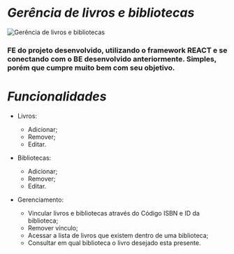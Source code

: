 # *Gerência de livros e bibliotecas*

![Gerência de livros e bibliotecas](https://github.com/WagnerRPaz/react-api-rest-biblioteca/assets/113643420/554ab0b4-b638-4660-adcc-47543fd9a084)


### FE do projeto desenvolvido, utilizando o framework REACT e se conectando com o BE desenvolvido anteriormente. Simples, porém que cumpre muito bem com seu objetivo.

# *Funcionalidades*

- Livros:
  - Adicionar;
  - Remover;
  - Editar.

- Bibliotecas:
  - Adicionar;
  - Remover;
  - Editar.

- Gerenciamento:
  - Vincular livros e bibliotecas através do Código ISBN e ID da biblioteca;
  - Remover vínculo;
  - Acessar a lista de livros que existem dentro de uma biblioteca;
  - Consultar em qual biblioteca o livro desejado esta presente.
